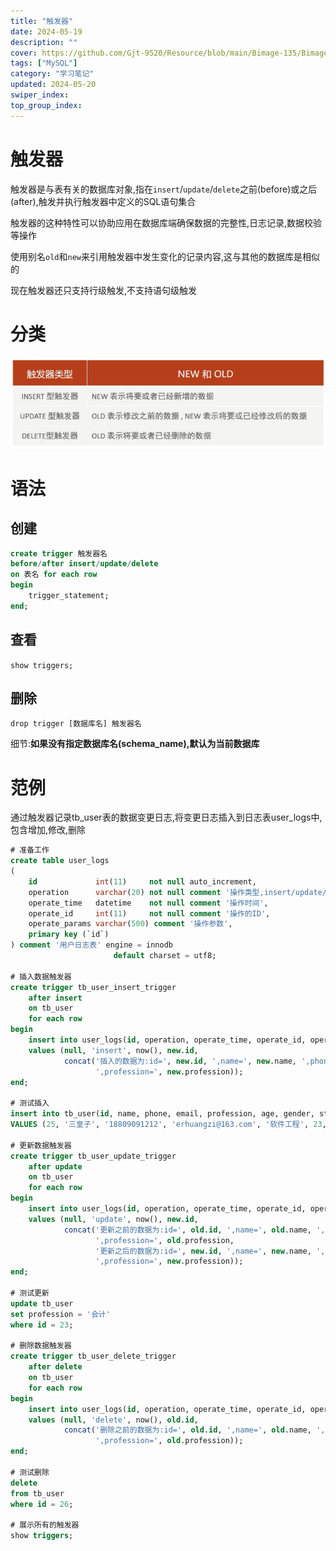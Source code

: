 ```yaml
---
title: "触发器"
date: 2024-05-19
description: ""
cover: https://github.com/Gjt-9520/Resource/blob/main/Bimage-135/Bimage21.jpg?raw=true
tags: ["MySQL"]
category: "学习笔记"
updated: 2024-05-20
swiper_index: 
top_group_index: 
---
```


# 触发器

触发器是与表有关的数据库对象,指在`insert`/`update`/`delete`之前(before)或之后(after),触发并执行触发器中定义的SQL语句集合      

触发器的这种特性可以协助应用在数据库端确保数据的完整性,日志记录,数据校验等操作            

使用别名`old`和`new`来引用触发器中发生变化的记录内容,这与其他的数据库是相似的               

现在触发器还只支持行级触发,不支持语句级触发      

# 分类

![触发器分类](../images/触发器分类.png)

# 语法

## 创建

```sql
create trigger 触发器名
before/after insert/update/delete
on 表名 for each row 
begin
    trigger_statement;
end;
```

## 查看

`show triggers;`

## 删除

`drop trigger [数据库名] 触发器名`

细节:**如果没有指定数据库名(schema_name),默认为当前数据库**

# 范例

通过触发器记录tb_user表的数据变更日志,将变更日志插入到日志表user_logs中,包含增加,修改,删除

```sql
# 准备工作
create table user_logs
(
    id             int(11)     not null auto_increment,
    operation      varchar(20) not null comment '操作类型,insert/update/delete',
    operate_time   datetime    not null comment '操作时间',
    operate_id     int(11)     not null comment '操作的ID',
    operate_params varchar(500) comment '操作参数',
    primary key (`id`)
) comment '用户日志表' engine = innodb
                       default charset = utf8;

# 插入数据触发器
create trigger tb_user_insert_trigger
    after insert
    on tb_user
    for each row
begin
    insert into user_logs(id, operation, operate_time, operate_id, operate_params)
    values (null, 'insert', now(), new.id,
            concat('插入的数据为:id=', new.id, ',name=', new.name, ',phone=', new.phone, ',email=', new.email,
                   ',profession=', new.profession));
end;

# 测试插入
insert into tb_user(id, name, phone, email, profession, age, gender, status, createtime)
VALUES (25, '三皇子', '18809091212', 'erhuangzi@163.com', '软件工程', 23, '1', '1', now());

# 更新数据触发器
create trigger tb_user_update_trigger
    after update
    on tb_user
    for each row
begin
    insert into user_logs(id, operation, operate_time, operate_id, operate_params)
    values (null, 'update', now(), new.id,
            concat('更新之前的数据为:id=', old.id, ',name=', old.name, ',phone=', old.phone, ',email=', old.email,
                   ',profession=', old.profession,
                   '更新之后的数据为:id=', new.id, ',name=', new.name, ',phone=', new.phone, ',email=', new.email,
                   ',profession=', new.profession));
end;

# 测试更新
update tb_user
set profession = '会计'
where id = 23;

# 删除数据触发器
create trigger tb_user_delete_trigger
    after delete
    on tb_user
    for each row
begin
    insert into user_logs(id, operation, operate_time, operate_id, operate_params)
    values (null, 'delete', now(), old.id,
            concat('删除之前的数据为:id=', old.id, ',name=', old.name, ',phone=', old.phone, ',email=', old.email,
                   ',profession=', old.profession));
end;

# 测试删除
delete
from tb_user
where id = 26;

# 展示所有的触发器
show triggers;
```